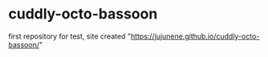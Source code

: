 # cuddly-octo-bassoon
first repository for test, site created "https://jujunene.github.io/cuddly-octo-bassoon/"
